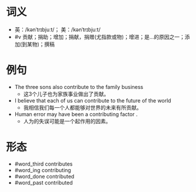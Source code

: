 # 词义
- 英：/kənˈtrɪbjuːt/； 美：/kənˈtrɪbjuːt/
- #v 贡献；捐助；增加；捐献，捐赠(尤指款或物)；增进；是…的原因之一；添加(到某物)；撰稿
# 例句
- The three sons also contribute to the family business
	- 这3个儿子也为家族事业做出了贡献。
- I believe that each of us can contribute to the future of the world
	- 我相信我们每一个人都能够对世界的未来有所贡献。
- Human error may have been a contributing factor .
	- 人为的失误可能是一个起作用的因素。
# 形态
- #word_third contributes
- #word_ing contributing
- #word_done contributed
- #word_past contributed
